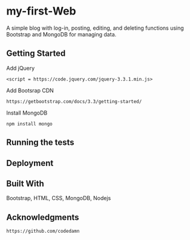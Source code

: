 # my-first-Web
A simple blog with log-in, posting, editing, and deleting functions using Bootstrap and MongoDB for managing data. 

## Getting Started
Add jQuery
```
<script = https://code.jquery.com/jquery-3.3.1.min.js>
```
Add Bootsrap CDN
```
https://getbootstrap.com/docs/3.3/getting-started/
```
Install MongoDB
```
npm install mongo
```

## Running the tests
## Deployment
## Built With
Bootstrap, HTML, CSS, MongoDB, Nodejs
## Acknowledgments
```https://github.com/codedamn```

